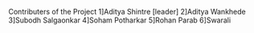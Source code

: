 Contributers of the Project
1]Aditya Shintre [leader]
2]Aditya Wankhede
3]Subodh Salgaonkar
4]Soham Potharkar
5]Rohan Parab
6]Swarali

